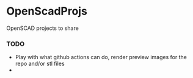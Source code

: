 # OpenScadProjs
OpenSCAD projects to share

### TODO
- Play with what github actions can do, render preview images for the repo and/or stl files
- 
